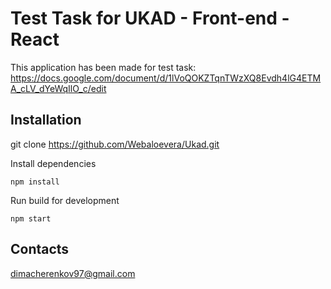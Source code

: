 # Test Task for UKAD - Front-end - React

This application has been made for test task: https://docs.google.com/document/d/1lVoQOKZTqnTWzXQ8Evdh4lG4ETMA_cLV_dYeWqIlO_c/edit

## Installation

git clone https://github.com/Webaloevera/Ukad.git

Install dependencies

`npm install`

Run build for development

`npm start`

## Contacts
dimacherenkov97@gmail.com

